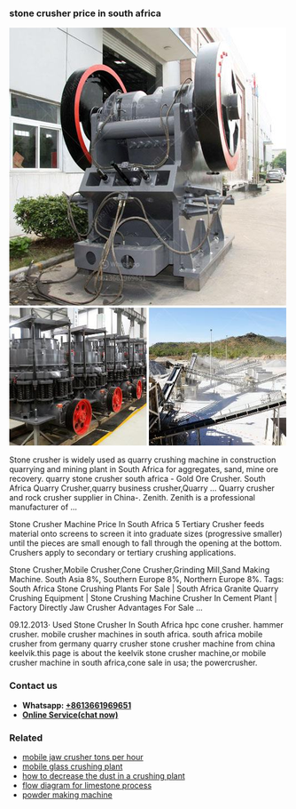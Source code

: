 <h3>stone crusher price in south africa</h3><img src='1704857147.jpg' alt=''><p>Stone crusher is widely used as quarry crushing machine in construction quarrying and mining plant in South Africa for aggregates, sand, mine ore recovery. quarry stone crusher south africa - Gold Ore Crusher. South Africa Quarry Crusher,quarry business crusher,Quarry … Quarry crusher and rock crusher supplier in China-. Zenith. Zenith is a professional manufacturer of ...</p><p>Stone Crusher Machine Price In South Africa 5 Tertiary Crusher feeds material onto screens to screen it into graduate sizes (progressive smaller) until the pieces are small enough to fall through the opening at the bottom. Crushers apply to secondary or tertiary crushing applications.</p><p>Stone Crusher,Mobile Crusher,Cone Crusher,Grinding Mill,Sand Making Machine. South Asia 8%, Southern Europe 8%, Northern Europe 8%. Tags: South Africa Stone Crushing Plants For Sale | South Africa Granite Quarry Crushing Equipment | Stone Crushing Machine Crusher In Cement Plant | Factory Directly Jaw Crusher Advantages For Sale ...</p><p>09.12.2013· Used Stone Crusher In South Africa hpc cone crusher. hammer crusher. mobile crusher machines in south africa. south africa mobile crusher from germany quarry crusher stone crusher machine from china keelvik.this page is about the keelvik stone crusher machine,or mobile crusher machine in south africa,cone sale in usa; the powercrusher.</p><h3>Contact us</h3><ul><li><strong>Whatsapp:&nbsp;<a href="https://wa.me/8613661969651">+8613661969651</a></strong></li><li><a href="https://swt.shibang-china.com/?git&amp;zhl&amp;stone crusher price in south africa"><strong>Online Service(chat now)</strong></a></li></ul><h3>Related</h3><ul><li><a href='mobile jaw crusher tons per hour.md'>mobile jaw crusher tons per hour</a></li><li><a href='mobile glass crushing plant.md'>mobile glass crushing plant</a></li><li><a href='how to decrease the dust in a crushing plant.md'>how to decrease the dust in a crushing plant</a></li><li><a href='flow diagram for limestone process.md'>flow diagram for limestone process</a></li><li><a href='powder making machine.md'>powder making machine</a></li></ul>